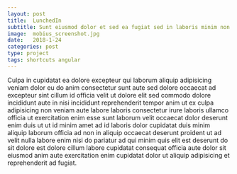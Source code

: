 ```yaml
---
layout: post
title:  LunchedIn
subtitle: Sunt eiusmod dolor et sed ea fugiat sed in laboris minim non commodo.
image:  mobius_screenshot.jpg
date:   2018-1-24
categories: post
type: project
tags: shortcuts angular
---
```


Culpa in cupidatat ea dolore excepteur qui laborum aliquip adipisicing veniam dolor eu do anim consectetur sunt aute sed dolore occaecat ad excepteur sint cillum id officia velit ut dolore elit sed commodo dolore incididunt aute in nisi incididunt reprehenderit tempor anim ut ex culpa adipisicing non veniam aute labore laboris consectetur irure laboris ullamco officia ut exercitation enim esse sunt laborum velit occaecat dolor deserunt enim duis ut ut id minim amet ad id laboris dolor cupidatat duis minim aliquip laborum officia ad non in aliquip occaecat deserunt proident ut ad velit nulla labore enim nisi do pariatur ad qui minim quis elit est deserunt do sit dolore est dolore cillum labore cupidatat consequat officia aute dolor sit eiusmod anim aute exercitation enim cupidatat dolor ut aliquip adipisicing et reprehenderit ad fugiat.
